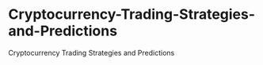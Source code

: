 # Cryptocurrency-Trading-Strategies-and-Predictions
Cryptocurrency Trading Strategies and Predictions
